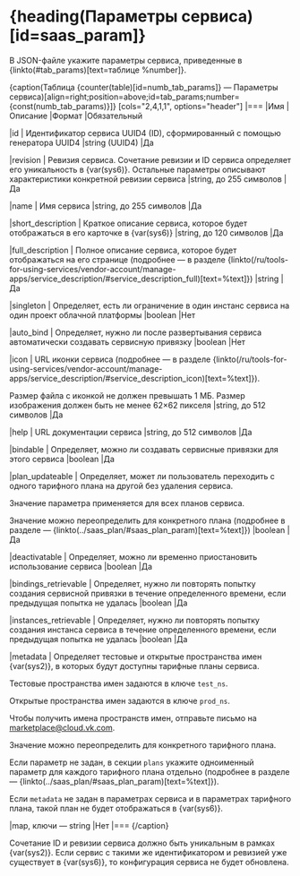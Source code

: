 # {heading(Параметры сервиса)[id=saas_param]}

В JSON-файле укажите параметры сервиса, приведенные в {linkto(#tab_params)[text=таблице %number]}.

{caption(Таблица {counter(table)[id=numb_tab_params]} — Параметры сервиса)[align=right;position=above;id=tab_params;number={const(numb_tab_params)}]}
[cols="2,4,1,1", options="header"]
|===
|Имя
|Описание
|Формат
|Обязательный

|id
|
Идентификатор сервиса UUID4 (ID), сформированный с помощью генератора UUID4
|string (UUID4)
|Да

|revision
|
Ревизия сервиса. Сочетание ревизии и ID сервиса определяет его уникальность в {var(sys6)}. Остальные параметры описывают характеристики конкретной ревизии сервиса
|string, до 255 символов
|Да

|name
|
Имя сервиса
|string, до 255 символов
|Да

|short_description
|
Краткое описание сервиса, которое будет отображаться в его карточке в {var(sys6)}
|string, до 120 символов
|Да

|full_description
|
Полное описание сервиса, которое будет отображаться на его странице (подробнее — в разделе {linkto(/ru/tools-for-using-services/vendor-account/manage-apps/service_description/#service_description_full)[text=%text]})
|string
|Да

|singleton
|
Определяет, есть ли ограничение в один инстанс сервиса на один проект облачной платформы
|boolean
|Нет

|auto_bind
|
Определяет, нужно ли после развертывания сервиса автоматически создавать сервисную привязку
|boolean
|Нет

|icon
|
URL иконки сервиса (подробнее — в разделе {linkto(/ru/tools-for-using-services/vendor-account/manage-apps/service_description/#service_description_icon)[text=%text]}).

Размер файла с иконкой не должен превышать 1 МБ. Размер изображения должен быть не менее 62×62 пикселя
|string, до 512 символов
|Да

|help
|
URL документации сервиса
|string, до 512 символов
|Да

|bindable
|
Определяет, можно ли создавать сервисные привязки для этого сервиса
|boolean
|Да

|plan_updateable
|
Определяет, может ли пользователь переходить с одного тарифного плана на другой без удаления сервиса.

Значение параметра применяется для всех планов сервиса.

Значение можно переопределить для конкретного плана (подробнее в разделе — {linkto(../saas_plan/#saas_plan_param)[text=%text]})
|boolean
|Да

|deactivatable
|
Определяет, можно ли временно приостановить использование сервиса
|boolean
|Да

|bindings_retrievable
|
Определяет, нужно ли повторять попытку создания сервисной привязки в течение определенного времени, если предыдущая попытка не удалась
|boolean
|Да

|instances_retrievable
|
Определяет, нужно ли повторять попытку создания инстанса сервиса в течение определенного времени, если предыдущая попытка не удалась
|boolean
|Да

|metadata
|
Определяет тестовые и открытые пространства имен {var(sys2)}, в которых будут доступны тарифные планы сервиса.

Тестовые пространства имен задаются в ключе `test_ns`.

Открытые пространства имен задаются в ключе `prod_ns`.

Чтобы получить имена пространств имен, отправьте письмо на [marketplace@cloud.vk.com](mailto:marketplace@cloud.vk.com).

Значение можно переопределить для конкретного тарифного плана.

Если параметр не задан, в секции `plans` укажите одноименный параметр для каждого тарифного плана отдельно (подробнее в разделе — {linkto(../saas_plan/#saas_plan_param)[text=%text]}).

<warn>

Если `metadata` не задан в параметрах сервиса и в параметрах тарифного плана, такой план не будет отображаться в {var(sys6)}.

</warn>
|map, ключи — string
|Нет
|===
{/caption}

<err>

Сочетание ID и ревизии сервиса должно быть уникальным в рамках {var(sys2)}. Если сервис с такими же идентификатором и ревизией уже существует в {var(sys6)}, то конфигурация сервиса не будет обновлена.

</err>